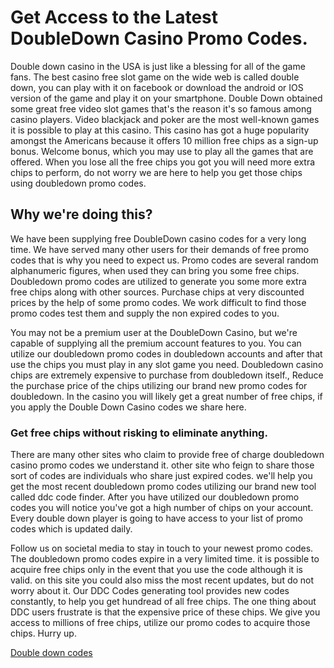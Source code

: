 <h1>Get Access to the Latest DoubleDown Casino Promo Codes.</h1>

Double down casino in the USA is just like a blessing for all of the game fans. The best casino free slot game on the wide web is called double down, you can play with it on facebook or download the android or IOS version of the game and play it on your smartphone. Double Down obtained some great free video slot games that's the reason it's so famous among casino players. Video blackjack and poker are the most well-known games it is possible to play at this casino. This casino has got a huge popularity amongst the Americans because it offers 10 million free chips as a sign-up bonus. Welcome bonus, which you may use to play all the games that are offered. When you lose all the free chips you got you will need more extra chips to perform, do not worry we are here to help you get those chips using doubledown promo codes.

<h2>Why we're doing this?</h2>

We have been supplying free DoubleDown casino codes for a very long time. We have served many other users for their demands of free promo codes that is why you need to expect us. Promo codes are several random alphanumeric figures, when used they can bring you some free chips. Doubledown promo codes are utilized to generate you some more extra free chips along with other sources. Purchase chips at very discounted prices by the help of some promo codes. We work difficult to find those promo codes test them and supply the non expired codes to you.

You may not be a premium user at the DoubleDown Casino, but we're capable of supplying all the premium account features to you. You can utilize our doubledown promo codes in doubledown accounts and after that use the chips you must play in any slot game you need. Doubledown casino chips are extremely expensive to purchase from doubledown itself., Reduce the purchase price of the chips utilizing our brand new promo codes for doubledown. In the casino you will likely get a great number of free chips, if you apply the Double Down Casino codes we share here.

<h3>Get free chips without risking to eliminate anything.</h3>

There are many other sites who claim to provide free of charge doubledown casino promo codes we understand it. other site who feign to share those sort of codes are individuals who share just expired codes. we'll help you get the most recent doubledown promo codes utilizing our brand new tool called ddc code finder. After you have utilized our doubledown promo codes you will notice you've got a high number of chips on your account. Every double down player is going to have access to your list of promo codes which is updated daily.

Follow us on societal media to stay in touch to your newest promo codes. The doubledown promo codes expire in a very limited time. it is possible to acquire free chips only in the event that you use the code although it is valid. on this site you could also miss the most recent updates, but do not worry about it. Our DDC Codes generating tool provides new codes constantly, to help you get hundread of all free chips. The one thing about DDC users frustrate is that the expensive price of these chips. We give you access to millions of free chips, utilize our promo codes to acquire those chips. Hurry up.

<a href="http://doubledownpromotion.com/"> Double down codes</a>

